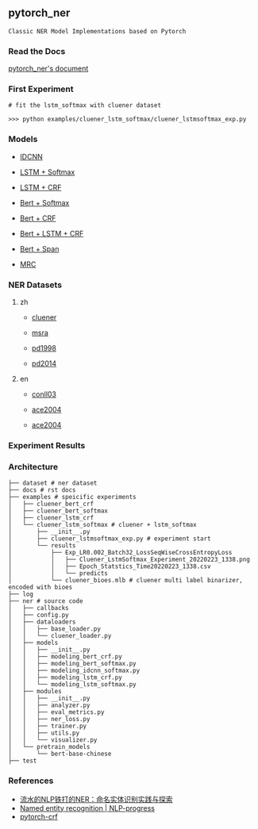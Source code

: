 ## pytorch_ner
`Classic NER Model Implementations based on Pytorch`

### Read the Docs

[pytorch_ner's document](https://pytorch-ner.readthedocs.io/en/latest/)

### First Experiment
```angular2html
# fit the lstm_softmax with cluener dataset

>>> python examples/cluener_lstm_softmax/cluener_lstmsoftmax_exp.py
```

### Models

- [IDCNN]()

- [LSTM + Softmax](https://github.com/bannima/pytorch_ner/tree/master/ner/models/lstm_softmax)

- [LSTM + CRF]()

- [Bert + Softmax]()

- [Bert + CRF ]()

- [Bert + LSTM + CRF]()

- [Bert + Span]()

- [MRC]()

### NER Datasets
1. zh 
   - [cluener](https://www.cluebenchmarks.com/introduce.html)

   - [msra]()

   - [pd1998]()
   
   - [pd2014]()

2. en
   - [conll03]()

   - [ace2004]()
   
   - [ace2004]()

### Experiment Results



### Architecture
```
├── dataset # ner dataset
├── docs # rst docs
├── examples # speicific experiments
│   ├── cluener_bert_crf
│   ├── cluener_bert_softmax
│   ├── cluener_lstm_crf
│   └── cluener_lstm_softmax # cluener + lstm_softmax
│       ├── __init__.py
│       ├── cluener_lstmsoftmax_exp.py # experiment start
│       └── results
│           ├── Exp_LR0.002_Batch32_LossSeqWiseCrossEntropyLoss
│           │   ├── Cluener_LstmSoftmax_Experiment_20220223_1338.png
│           │   ├── Epoch_Statstics_Time20220223_1338.csv
│           │   └── predicts
│           └── cluener_bioes.mlb # cluener multi label binarizer, encoded with bioes 
├── log
├── ner # source code
│   ├── callbacks
│   ├── config.py 
│   ├── dataloaders 
│   │   ├── base_loader.py
│   │   └── cluener_loader.py
│   ├── models
│   │   ├── __init__.py
│   │   ├── modeling_bert_crf.py
│   │   ├── modeling_bert_softmax.py
│   │   ├── modeling_idcnn_softmax.py
│   │   ├── modeling_lstm_crf.py
│   │   └── modeling_lstm_softmax.py
│   ├── modules
│   │   ├── __init__.py
│   │   ├── analyzer.py
│   │   ├── eval_metrics.py
│   │   ├── ner_loss.py
│   │   ├── trainer.py
│   │   ├── utils.py
│   │   └── visualizer.py
│   └── pretrain_models
│       └── bert-base-chinese
├── test 
```

### References

- [流水的NLP铁打的NER：命名实体识别实践与探索](https://zhuanlan.zhihu.com/p/166496466)
- [Named entity recognition | NLP-progress](https://nlpprogress.com/english/named_entity_recognition.html)
- [pytorch-crf](https://github.com/kmkurn/pytorch-crf)

